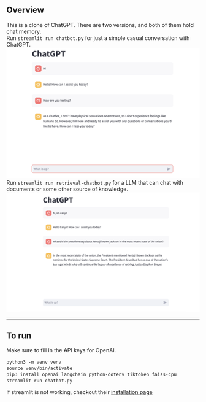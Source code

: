 ## Overview

This is a clone of ChatGPT. There are two versions, and both of them hold chat memory. <br />
Run `streamlit run chatbot.py` for just a simple casual conversation with ChatGPT. <br />
![Casual ChatGPT](chatbot.png) <br />
Run `streamlit run retrieval-chatbot.py` for a LLM that can chat with documents or some other source of knowledge. <br />
![Retrieval ChatGPT](retrieval.png)

---

## To run

Make sure to fill in the API keys for OpenAI.

```
python3 -m venv venv
source venv/bin/activate
pip3 install openai langchain python-dotenv tiktoken faiss-cpu
streamlit run chatbot.py
```

If streamlit is not working, checkout their [installation page](https://docs.streamlit.io/library/get-started/installation)
